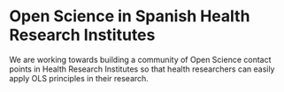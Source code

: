 # Open Science in Spanish Health Research Institutes

We are working towards building a community of Open Science contact points in Health Research Institutes so that health researchers can easily apply OLS principles in their research. 
